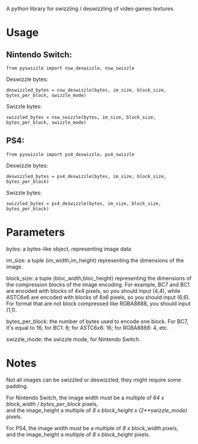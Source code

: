 A python  library for swizzling / deswizzling of video games textures.

# Usage

## Nintendo Switch:

<code>from pyswizzle import nsw_deswizzle, nsw_swizzle</code>

Deswizzle bytes:

<code>deswizzled_bytes = nsw_deswizzle(bytes, im_size, block_size, bytes_per_block, swizzle_mode)</code>

Swizzle bytes:

<code>swizzled_bytes = nsw_swizzle(bytes, im_size, block_size, bytes_per_block, swizzle_mode)</code>

## PS4:

<code>from pyswizzle import ps4_deswizzle, ps4_swizzle</code>

Deswizzle bytes:

<code>deswizzled_bytes = ps4_deswizzle(bytes, im_size, block_size, bytes_per_block)</code>

Swizzle bytes:

<code>swizzled_bytes = ps4_deswizzle(bytes, im_size, block_size, bytes_per_block)</code>

# Parameters

bytes: a bytes-like object, representing image data

im_size: a tuple (im_width,im_height) representing the dimensions of the image.

block_size: a tuple (bloc_width,bloc_height) representing the dimensions of the compression blocks of the image encoding.
For example, BC7 and BC1 are encoded with blocks of 4x4 pixels, so you should input (4,4), while ASTC6x6 are encoded with blocks of 6x6 pixels, so you should input (6,6).
For format that are not block compressed like RGBA8888, you should input (1,1).

bytes_per_block: the number of bytes used to encode one block. For BC7, it's equal to 16; for BC1: 8; for ASTC6x6: 16; for RGBA8888: 4, etc.

swizzle_mode: the swizzle mode, for Nintendo Switch.

# Notes

Not all images can be swizzled or deswizzled, they might require some padding. 

For Nintendo Switch, the image width must be a multiple of *64 x block_width / bytes_per_block* pixels, <br>and the image_height a multiple of *8 x block_height x (2\*\*swizzle_mode)* pixels.

For PS4, the image width must be a multiple of *8 x block_width* pixels, <br>and the image_height a multiple of *8 x block_height* pixels.
